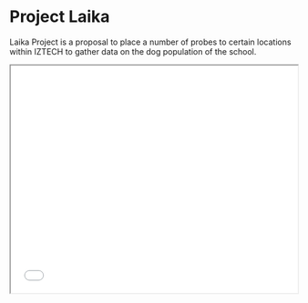 # Project Laika

Laika Project is a proposal to place a number of probes to certain locations within IZTECH to gather data on the dog
population of the school.

<iframe style="width: 100%; height: 400px;" 
src="src/map.html">
</iframe>